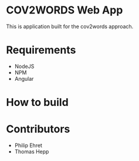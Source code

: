 # COV2WORDS Web App

This is application built for the cov2words approach.

# Requirements

- NodeJS
- NPM
- Angular

# How to build


# Contributors
- Philip Ehret
- Thomas Hepp
